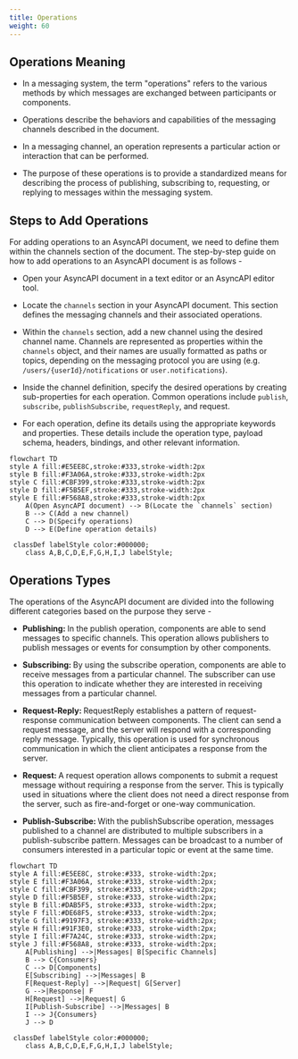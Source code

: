 ```yaml
---
title: Operations
weight: 60
---
```


## Operations Meaning

- In a messaging system, the term "operations" refers to the various methods by which messages are exchanged between participants or components. 

- Operations describe the behaviors and capabilities of the messaging channels described in the document.

- In a messaging channel, an operation represents a particular action or interaction that can be performed. 

- The purpose of these operations is to provide a standardized means for describing the process of publishing, subscribing to, requesting, or replying to messages within the messaging system.

## Steps to Add Operations

For adding operations to an AsyncAPI document, we need to define them within the channels section of the document. The step-by-step guide on how to add operations to an AsyncAPI document is as follows - 

- Open your AsyncAPI document in a text editor or an AsyncAPI editor tool.

- Locate the `channels` section in your AsyncAPI document. This section defines the messaging channels and their associated operations.

- Within the `channels` section, add a new channel using the desired channel name. Channels are represented as properties within the `channels` object, and their names are usually formatted as paths or topics, depending on the messaging protocol you are using (e.g. `/users/{userId}/notifications` or `user.notifications`).

- Inside the channel definition, specify the desired operations by creating sub-properties for each operation. Common operations include `publish`, `subscribe`, `publishSubscribe`, `requestReply`, and request.

- For each operation, define its details using the appropriate keywords and properties. These details include the operation type, payload schema, headers, bindings, and other relevant information.

```mermaid
flowchart TD
style A fill:#E5EE8C,stroke:#333,stroke-width:2px
style B fill:#F3A06A,stroke:#333,stroke-width:2px
style C fill:#CBF399,stroke:#333,stroke-width:2px
style D fill:#F5B5EF,stroke:#333,stroke-width:2px
style E fill:#F568A8,stroke:#333,stroke-width:2px
    A(Open AsyncAPI document) --> B(Locate the `channels` section)
    B --> C(Add a new channel)
    C --> D(Specify operations)
    D --> E(Define operation details)

 classDef labelStyle color:#000000;
    class A,B,C,D,E,F,G,H,I,J labelStyle;
```

## Operations Types

The operations of the AsyncAPI document are divided into the following different categories based on the purpose they serve -

- <b> Publishing: </b> In the publish operation, components are able to send messages to specific channels. This operation allows publishers to publish messages or events for consumption by other components.

- <b> Subscribing: </b> By using the subscribe operation, components are able to receive messages from a particular channel. The subscriber can use this operation to indicate whether they are interested in receiving messages from a particular channel.

- <b> Request-Reply: </b> RequestReply establishes a pattern of request-response communication between components. The client can send a request message, and the server will respond with a corresponding reply message. Typically, this operation is used for synchronous communication in which the client anticipates a response from the server.

- <b> Request: </b> A request operation allows components to submit a request message without requiring a response from the server. This is typically used in situations where the client does not need a direct response from the server, such as fire-and-forget or one-way communication.

- <b> Publish-Subscribe: </b> With the publishSubscribe operation, messages published to a channel are distributed to multiple subscribers in a publish-subscribe pattern. Messages can be broadcast to a number of consumers interested in a particular topic or event at the same time.


```mermaid
flowchart TD
style A fill:#E5EE8C, stroke:#333, stroke-width:2px;
style E fill:#F3A06A, stroke:#333, stroke-width:2px;
style C fill:#CBF399, stroke:#333, stroke-width:2px;
style D fill:#F5B5EF, stroke:#333, stroke-width:2px;
style B fill:#DAB5F5, stroke:#333, stroke-width:2px;
style F fill:#DE68F5, stroke:#333, stroke-width:2px; 
style G fill:#9197F3, stroke:#333, stroke-width:2px;
style H fill:#91F3E0, stroke:#333, stroke-width:2px;
style I fill:#F7A24C, stroke:#333, stroke-width:2px;
style J fill:#F568A8, stroke:#333, stroke-width:2px;
    A[Publishing] -->|Messages| B[Specific Channels]
    B --> C{Consumers}
    C --> D[Components]
    E[Subscribing] -->|Messages| B
    F[Request-Reply] -->|Request| G[Server]
    G -->|Response| F
    H[Request] -->|Request| G
    I[Publish-Subscribe] -->|Messages| B
    I --> J{Consumers}
    J --> D

 classDef labelStyle color:#000000;
    class A,B,C,D,E,F,G,H,I,J labelStyle;
```
